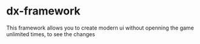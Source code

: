 # dx-framework

This framework allows you to create modern ui without openning the game unlimited times, to see the changes
